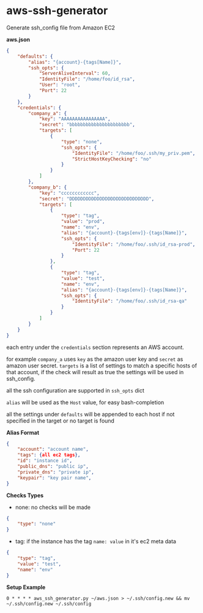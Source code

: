 aws-ssh-generator
=================

Generate ssh_config file from Amazon EC2

__aws.json__
```json
{
    "defaults": {
        "alias": "{account}-{tags[Name]}",
        "ssh_opts": {
            "ServerAliveInterval": 60,
            "IdentityFile": "/home/foo/id_rsa",
            "User": "root",
            "Port": 22
        }
    },
    "credentials": {
        "company_a": {
            "key": "AAAAAAAAAAAAAAAA",
            "secret": "bbbbbbbbbbbbbbbbbbbbbb",
            "targets": [
                {
                    "type": "none",
                    "ssh_opts": {
                        "IdentityFile": "/home/foo/.ssh/my_priv.pem",
                        "StrictHostKeyChecking": "no"
                    }
                }
            ]
        },
        "company_b": {
            "key": "cccccccccccc",
            "secret": "DDDDDDDDDDDDDDDDDDDDDDDDDDDDD",
            "targets": [
                {
                    "type": "tag",
                    "value": "prod",
                    "name": "env",
                    "alias": "{account}-{tags[env]}-{tags[Name]}",
                    "ssh_opts": {
                        "IdentityFile": "/home/foo/.ssh/id_rsa-prod",
                        "Port": 22
                    }
                },
                {
                    "type": "tag",
                    "value": "test",
                    "name": "env",
                    "alias": "{account}-{tags[env]}-{tags[Name]}",
                    "ssh_opts": {
                        "IdentityFile": "/home/foo/.ssh/id_rsa-qa"
                    }
                }
            ]
        }
    }
}
```

each entry under the `credentials` section represents an AWS account.

for example `company_a` uses `key` as the amazon user key and `secret` as amazon user secret.
`targets` is a list of settings to match a specific hosts of that account, 
if the check will result as true the settings will be used in ssh_config.

all the ssh configuration are supported in `ssh_opts` dict

`alias` will be used as the `Host` value, for easy bash-completion

all the settings under `defaults` will be appended to each host if not specified in the target
or no target is found

__Alias Format__
```json
{
    "account": "account name",
    "tags": {all ec2 tags},
    "id": "instance id",
    "public_dns": "public ip",
    "private_dns": "private ip",
    "keypair": "key pair name",
}
```

__Checks Types__

* none: no checks will be made
```json
{
    "type": "none"
}
```

* tag: if the instance has the tag `name: value` in it's ec2 meta data
```json
{
    "type": "tag",
    "value": "test",
    "name": "env"
}
```

__Setup Example__
```
0 * * * * aws_ssh_generator.py ~/aws.json > ~/.ssh/config.new && mv ~/.ssh/config.new ~/.ssh/config
```
